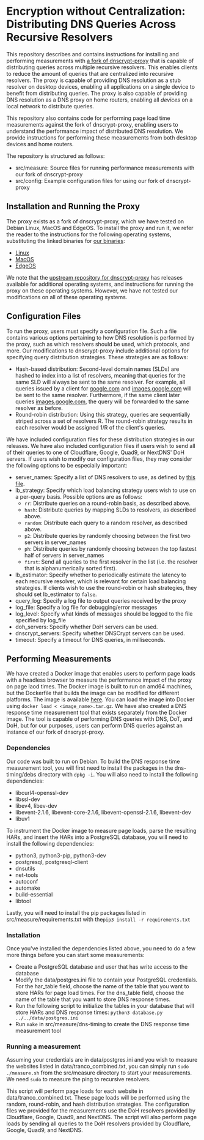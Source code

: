 # Encryption without Centralization: Distributing DNS Queries Across Recursive Resolvers

This repository describes and contains instructions for installing and performing measurements with [a fork of dnscrypt-proxy](https://github.com/noise-lab/dnscrypt-proxy) that is capable of distributing queries across multiple recursive resolvers.
This enables clients to reduce the amount of queries that are centralized into recursive resolvers.
The proxy is capable of providing DNS resolution as a stub resolver on desktop devices, enabling all applications on a single device to benefit from distributing queries.
The proxy is also capable of providing DNS resolution as a DNS proxy on home routers, enabling all *devices* on a local network to distribute queries.

This repository also contains code for performing page load time measurements against the fork of dnscrypt-proxy, enabling users to understand the performance impact of distributed DNS resolution.
We provide instructions for performing these measurements from both desktop devices and home routers.

The repository is structured as follows:
- src/measure: Source files for running performance measurements with our fork of dnscrypt-proxy
- src/config: Example configuration files for using our fork of dnscrypt-proxy

## Installation and Running the Proxy
The proxy exists as a fork of dnscrypt-proxy, which we have tested on Debian Linux, MacOS and EdgeOS. To install the proxy and run it, we refer the reader to the instructions for the following operating systems, substituting the linked binaries for [our binaries](https://github.com/noise-lab/multi-trr-public/tree/main/releases):
- [Linux](https://github.com/DNSCrypt/dnscrypt-proxy/wiki/Installation-linux)
- [MacOS](https://github.com/DNSCrypt/dnscrypt-proxy/wiki/Installation-macOS)
- [EdgeOS](https://github.com/DNSCrypt/dnscrypt-proxy/wiki/Installation-on-EdgeOS)

We note that the [upstream repository for dnscrypt-proxy](https://github.com/DNSCrypt/dnscrypt-proxy/wiki/Installation) has releases available for additional operating systems, and instructions for running the proxy on these operating systems. However, we have not tested our modifications on all of these operating systems.

## Configuration Files
To run the proxy, users must specify a configuration file. Such a file contains various options pertaining to how DNS resolution is performed by the proxy, such as which resolvers should be used, which protocols, and more. Our modifications to dnscrypt-proxy include additional options for specifying query distribution strategies. These strategies are as follows:

- Hash-based distribution: Second-level domain names (SLDs) are hashed to index into a list of resolvers, meaning that queries for the same SLD will always be sent to the same
resolver.
For example, all queries issued by a client for [google.com](google.com) and [images.google.com](images.google.com) will be sent
to the same resolver.
Furthermore, if the same client later queries [images.google.com](images.google.com), the query will be forwarded to the same resolver as before.
- Round-robin distribution: Using this strategy, queries are sequentially striped across a set of resolvers
R. The round-robin strategy results in each resolver would be assigned 1/R of the client's queries.

We have included configuration files for these distribution strategies in our releases. We have also included configuration files if users wish to send all of their queries to one of Cloudflare, Google, Quad9, or NextDNS' DoH servers. If users wish to modify our configuration files, they may consider the following options to be especially important:
- server_names: Specify a list of DNS resolvers to use, as defined by [this file](https://dnscrypt.info/public-servers).
- lb_strategy: Specify which load balancing strategy users wish to use on a per-query basis. Possible options are as follows:
    * `rr`: Distribute queries on a round-robin basis, as described above.
    * `hash`: Distribute queries by mapping SLDs to resolvers, as described above.
    * `random`: Distribute each query to a random resolver, as described above.
    * `p2`: Distribute queries by randomly choosing between the first two servers in server_names
    * `ph`: Distribute queries by randomly choosing between the top fastest half of servers in server_names
    * `first`: Send all queries to the first resolver in the list (i.e. the resolver that is alphanumerically sorted first). 
- lb_estimator: Specify whether to periodically estimate the latency to each recursive resolver, which is relevant for certain load balancing strategies. If clients wish to use the round-robin or hash strategies, they should set lb_estimator to `false`.
- query_log: Specify a log file to output queries received by the proxy
- log_file: Specify a log file for debugging/error messages
- log_level: Specify what kinds of messages should be logged to the file specified by log_file
- doh_servers: Specify whether DoH servers can be used.
- dnscrypt_servers: Specify whether DNSCrypt servers can be used.
- timeout: Specify a timeout for DNS queries, in milliseconds.

## Performing Measurements
We have created a Docker image that enables users to perform page loads with a headless browser to measure the performance impact of the proxy on page laod times.
The Docker image is built to run on amd64 machines, but the Dockerfile that builds the image can be modified for different platforms.
The image is available [here]().
You can load the image into Docker using `docker load < <image_name>.tar.gz`.
We have also created a DNS response time measurement tool that exists separately from the Docker image.
The tool is capable of performing DNS queries with DNS, DoT, and DoH, but for our purposes, users can perform DNS queries against an instance of our fork of dnscrypt-proxy.

### Dependencies
Our code was built to run on Debian.
To build the DNS response time measurement tool, you will first need to install
the packages in the dns-timing/debs directory with `dpkg -i`.
You will also need to install the following dependencies:

* libcurl4-openssl-dev
* libssl-dev
* libev4, libev-dev
* libevent-2.1.6, libevent-core-2.1.6, libevent-openssl-2.1.6, libevent-dev
* libuv1

To instrument the Docker image to measure page loads, parse the resulting HARs,
and insert the HARs into a PostgreSQL database, you will need to install the
following dependencies:

* python3, python3-pip, python3-dev
* postgresql, postgresql-client
* dnsutils
* net-tools 
* autoconf
* automake
* build-essential
* libtool

Lastly, you will need to install the pip packages listed in 
src/measure/requirements.txt with the`pip3 install -r requirements.txt`

### Installation
Once you've installed the dependencies listed above, you need to do a few more
things before you can start some measurements:
* Create a PostgreSQL database and user that has write access to the database
* Modify the data/postgres.ini file to contain your PostgreSQL credentials. For
  the har_table field, choose the name of the table that you want to store HARs
  for page load times. For the dns_table field, choose the name of the table that
  you want to store DNS response times.
* Run the following script to initialize the tables in your database that will
  store HARs and DNS response times:
  `python3 database.py ../../data/postgres.ini`
* Run `make` in src/measure/dns-timing to create the DNS response time measurement tool

### Running a measurement
Assuming your credentials are in data/postgres.ini and you wish to measure the
websites listed in data/tranco_combined.txt, you can simply run `sudo ./measure.sh`
from the src/measure directory to start your measurements. We need `sudo` to 
measure the ping to recursive resolvers.

This script will perform page loads for each website in
data/tranco_combined.txt. These page loads will be performed using the random, round-robin, 
and hash distribution strategies. The configuration files we provided for the measurements 
use the DoH resolvers provided by Cloudflare, Google, Quad9, and NextDNS.
The script will also perform page loads by sending all queries to the DoH resolvers provided by 
Cloudflare, Google, Quad9, and NextDNS.


